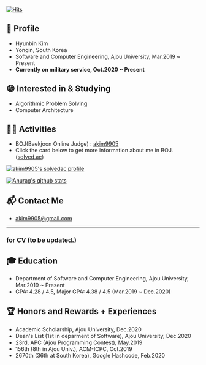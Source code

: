 [![Hits](https://hits.seeyoufarm.com/api/count/incr/badge.svg?url=https%3A%2F%2Fgithub.com%2Fmyunbin&count_bg=%2379C83D&title_bg=%235A5555&icon=&icon_color=%23E7E7E7&title=hit+me%21&edge_flat=false)](https://hits.seeyoufarm.com)

## 👦 Profile
* Hyunbin Kim
* Yongin, South Korea
* Software and Computer Engineering, Ajou University, Mar.2019 ~ Present
* **Currently on military service, Oct.2020 ~ Present**

## 😁 Interested in & Studying
* Algorithmic Problem Solving
* Computer Architecture

## 👨‍💻 Activities
* BOJ(Baekjoon Online Judge) : [akim9905](http://icpc.me/akim9905)
* Click the card below to get more information about me in BOJ. ([solved.ac](http://solved.ac))

[![akim9905's solvedac profile](http://mazassumnida.wtf/api/v2/generate_badge?boj=akim9905)](https://solved.ac/profile/akim9905)


[![Anurag's github stats](https://github-readme-stats.vercel.app/api?username=anuraghazra)](https://github.com/anuraghazra/github-readme-stats)
<!-- * Codeforces : [MYUNBIN](https://codeforces.com/profile/MYUNBIN) [![](https://run.kaist.ac.kr/badges/codeforces/MYUNBIN.svg)](https://codeforces.com/profile/MYUNBIN) -->

## 📬 Contact Me
* <akim9905@gmail.com>

---
### for CV (to be updated.)

## 🎓 Education
* Department of Software and Computer Engineering, Ajou University, Mar.2019 ~ Present
* GPA: 4.28 / 4.5, Major GPA: 4.38 / 4.5 (Mar.2019 ~ Dec.2020)

## 🏆 Honors and Rewards + Experiences
* Academic Scholarship, Ajou University, Dec.2020
* Dean's List (1st in deparment of Software), Ajou University, Dec.2020
* 23rd, APC (Ajou Programming Contest), May.2019
* 156th (8th in Ajou Univ.), ACM-ICPC, Oct.2019
* 2670th (36th at South Korea), Google Hashcode, Feb.2020

<!--
**myunbin/myunbin** is a ✨ _special_ ✨ repository because its `README.md` (this file) appears on your GitHub profile.

Here are some ideas to get you started:

- 🔭 I’m currently working on ...
- 🌱 I’m currently learning ...
- 👯 I’m looking to collaborate on ...
- 🤔 I’m looking for help with ...
- 💬 Ask me about ...
- 📫 How to reach me: ...
- 😄 Pronouns: ...
- ⚡ Fun fact: ...
-->
